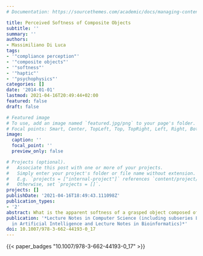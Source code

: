 ```yaml
---
# Documentation: https://sourcethemes.com/academic/docs/managing-content/

title: Perceived Softness of Composite Objects
subtitle: ''
summary: ''
authors:
- Massimiliano Di Luca
tags:
- '"compliance perception"'
- '"composite objects"'
- '"softness"'
- '"haptic"'
- '"psychophysics"'
categories: []
date: '2014-01-01'
lastmod: 2021-04-16T20:49:44+02:00
featured: false
draft: false

# Featured image
# To use, add an image named `featured.jpg/png` to your page's folder.
# Focal points: Smart, Center, TopLeft, Top, TopRight, Left, Right, BottomLeft, Bottom, BottomRight.
image:
  caption: ''
  focal_point: ''
  preview_only: false

# Projects (optional).
#   Associate this post with one or more of your projects.
#   Simply enter your project's folder or file name without extension.
#   E.g. `projects = ["internal-project"]` references `content/project/deep-learning/index.md`.
#   Otherwise, set `projects = []`.
projects: []
publishDate: '2021-04-16T18:49:43.111098Z'
publication_types:
- '2'
abstract: What is the apparent softness of a grasped object composed of two compliant materials? Experimental data indicates that perceived softness of a composite object depends on how the object is grasped and how it is oriented. If the object is grasped with a precision grip using index and thumb, turning around the object leads to a consistent change in overall perceived softness. Namely, the composite object seems softer when the index is in contact with the more compliant material than when it is in contact with the stiffer material. Importantly, such a difference in perceived softness due to object orientation is not present when the precision grip is obtained by opposing index and middle fingers to the thumb.
publication: '*Lecture Notes in Computer Science (including subseries Lecture Notes
  in Artificial Intelligence and Lecture Notes in Bioinformatics)*'
doi: 10.1007/978-3-662-44193-0_17
---
```

{{< paper_badges "10.1007/978-3-662-44193-0_17" >}}
